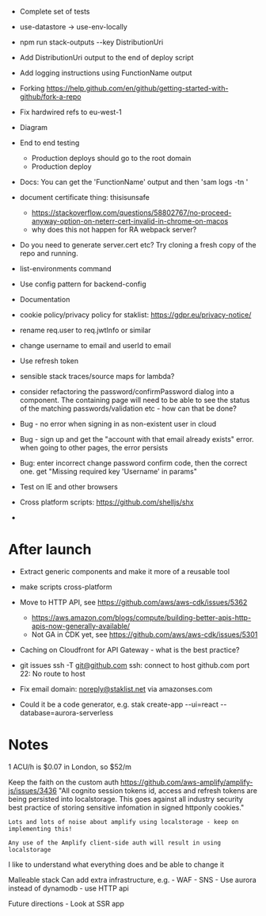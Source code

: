 - Complete set of tests
    
- use-datastore -> use-env-locally

- npm run stack-outputs --key DistributionUri
- Add DistributionUri output to the end of deploy script
- Add logging instructions using FunctionName output


- Forking https://help.github.com/en/github/getting-started-with-github/fork-a-repo


- Fix hardwired refs to eu-west-1
- Diagram
- End to end testing
  - Production deploys should go to the root domain
  - Production deploy
- Docs: You can get the 'FunctionName' output and then 'sam logs -tn <FunctionName>'

- document certificate thing: thisisunsafe
  - https://stackoverflow.com/questions/58802767/no-proceed-anyway-option-on-neterr-cert-invalid-in-chrome-on-macos
  - why does this not happen for RA webpack server?

- Do you need to generate server.cert etc? Try cloning a fresh copy of the repo and running.

- list-environments command
- Use config pattern for backend-config
- Documentation
- cookie policy/privacy policy for staklist: https://gdpr.eu/privacy-notice/
- rename req.user to req.jwtInfo or similar
- change username to email and userId to email
- Use refresh token
- sensible stack traces/source maps for lambda?
- consider refactoring the password/confirmPassword dialog into a component. The containing page will need to be able to see the status of the matching passwords/validation etc - how can that be done?
- Bug - no error when signing in as non-existent user in cloud
- Bug - sign up and get the "account with that email already exists" error. when going to other pages, the error persists
- Bug: enter incorrect change password confirm code, then the correct one. get "Missing required key 'Username' in params"
- Test on IE and other browsers
- Cross platform scripts: https://github.com/shelljs/shx




- 
# After launch

- Extract generic components and make it more of a reusable tool
- make scripts cross-platform
- Move to HTTP API, see https://github.com/aws/aws-cdk/issues/5362
  - https://aws.amazon.com/blogs/compute/building-better-apis-http-apis-now-generally-available/
  - Not GA in CDK yet, see https://github.com/aws/aws-cdk/issues/5301
- Caching on Cloudfront for API Gateway - what is the best practice?
- git issues
    ssh -T git@github.com
    ssh: connect to host github.com port 22: No route to host

- Fix email domain: noreply@staklist.net via amazonses.com 


- Could it be a code generator, e.g. stak create-app --ui=react --database=aurora-serverless

# Notes

1 ACU/h is $0.07 in London, so $52/m

Keep the faith on the custom auth
    https://github.com/aws-amplify/amplify-js/issues/3436
        "All cognito session tokens id, access and refresh tokens are being persisted into localstorage. This goes against all industry security best practice of storing sensitive infomation in signed httponly cookies."

    Lots and lots of noise about amplify using localstorage - keep on implementing this!

    Any use of the Amplify client-side auth will result in using localstorage



I like to understand what everything does and be able to change it

Malleable stack
    Can add extra infrastructure, e.g.
        - WAF
        - SNS
        - Use aurora instead of dynamodb
        - use HTTP api

Future directions
    - Look at SSR app